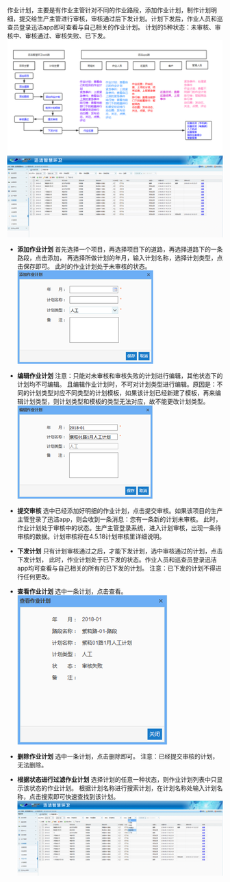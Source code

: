 作业计划，主要是有作业主管针对不同的作业路段，添加作业计划，制作计划明细，提交给生产主管进行审核，审核通过后下发计划。计划下发后，作业人员和巡查员登录迅洁app即可查看与自己相关的作业计划。
计划的5种状态：未审核、审核中、审核通过、审核失败、已下发。
![](images/3018.png)![](images/47.png)

* **添加作业计划**
首先选择一个项目，再选择项目下的道路，再选择道路下的一条路段，点击添加，
再选择所做计划的年月，输入计划名称，选择计划类型，点击保存即可。
此时的作业计划处于未审核的状态。
![](images/screenshot_1515570300185.png)

* **编辑作业计划**
注意：只能对未审核和审核失败的计划进行编辑，其他状态下的计划均不可编辑。
		且编辑作业计划时，不可对计划类型进行编辑。原因是：不同的计划类型对应不同类型的计划模板，如果该计划已经新建了模板，再来编辑计划类型，则计划类型和模板的类型无法对应，故不能更改计划类型。
![](images/screenshot_1515570318850.png)


* **提交审核**
选中已经添加好明细的作业计划，点击提交审核。如果该项目的生产主管登录了迅洁app，则会收到一条消息：您有一条新的计划未审核。
此时，作业计划处于审核中的状态。生产主管登录系统，进入计划审核，出现一条待审核的数据。计划审核将在4.5.18计划审核里详细说明。

* **下发计划**
只有计划审核通过之后，才能下发计划，选中审核通过的计划，点击下发计划，
此时，作业计划处于已下发的状态。作业人员和巡查员登录迅洁app均可查看与自己相关的所有的已下发的计划。
注意：已下发的计划不得进行任何更改。

* **查看作业计划**
选中一条计划，点击查看。
![](images/作业计划5.png)

* **删除作业计划**
选中一条计划，点击删除即可。
注意：已经提交审核的计划，无法删除。

* **根据状态进行过滤作业计划**
选择计划的任意一种状态，则作业计划列表中只显示该状态的作业计划。
根据计划名称进行搜索计划，在计划名称处输入计划名称，点击搜索即可快速查找到该计划。
![](images/48.png)

